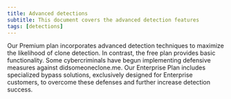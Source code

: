```yaml
---
title: Advanced detections
subtitle: This document covers the advanced detection features
tags: [detections]
---
```


Our Premium plan incorporates advanced detection techniques to maximize the likelihood of clone detection. In contrast, the free plan provides basic functionality. Some cybercriminals have begun implementing defensive measures against didsomeoneclone.me. Our Enterprise Plan includes specialized bypass solutions, exclusively designed for Enterprise customers, to overcome these defenses and further increase detection success.
